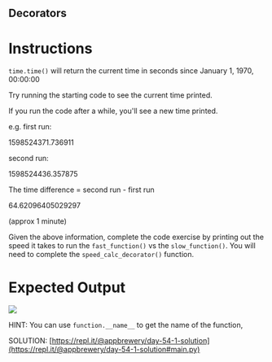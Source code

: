## Decorators

# Instructions

`time.time()` will return the current time in seconds since January 1, 1970, 00:00:00 

Try running the starting code to see the current time printed.

If you run the code after a while, you'll see a new time printed.

e.g. first run:

1598524371.736911

second run:

1598524436.357875

The time difference = second run - first run

64.62096405029297

(approx 1 minute)

Given the above information, complete the code exercise by printing out the speed it takes to run the `fast_function()` vs the `slow_function()`. You will need to complete the `speed_calc_decorator()` function.

# Expected Output

 ![](https://cdn.fs.teachablecdn.com/RlMWIliS5uAHLA2bB2fh)

HINT: You can use `function.__name__` to get the name of the function,

SOLUTION:  [https://repl.it/@appbrewery/day-54-1-solution](https://repl.it/@appbrewery/day-54-1-solution#main.py)